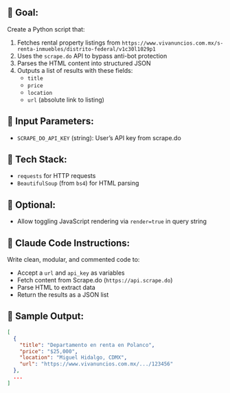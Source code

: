 ## 🎯 Goal:
Create a Python script that:
1. Fetches rental property listings from `https://www.vivanuncios.com.mx/s-renta-inmuebles/distrito-federal/v1c30l1029p1`
2. Uses the `scrape.do` API to bypass anti-bot protection
3. Parses the HTML content into structured JSON
4. Outputs a list of results with these fields:
   - `title`
   - `price`
   - `location`
   - `url` (absolute link to listing)

## 🔐 Input Parameters:
- `SCRAPE_DO_API_KEY` (string): User’s API key from scrape.do

## 🔧 Tech Stack:
- `requests` for HTTP requests
- `BeautifulSoup` (from `bs4`) for HTML parsing

## 🔁 Optional:
- Allow toggling JavaScript rendering via `render=true` in query string

## 🧠 Claude Code Instructions:
Write clean, modular, and commented code to:
- Accept a `url` and `api_key` as variables
- Fetch content from Scrape.do (`https://api.scrape.do`)
- Parse HTML to extract data
- Return the results as a JSON list

## 🧪 Sample Output:
```json
[
  {
    "title": "Departamento en renta en Polanco",
    "price": "$25,000",
    "location": "Miguel Hidalgo, CDMX",
    "url": "https://www.vivanuncios.com.mx/.../123456"
  },
  ...
]